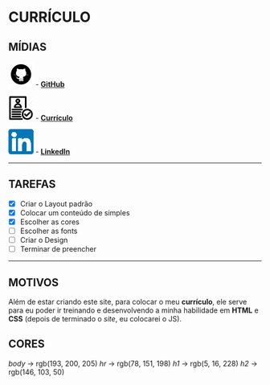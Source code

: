 # CURRÍCULO

## MÍDIAS

[![GitHub](./image/github50x50.png)](https://github.com/carvalhoh/) - **[GitHub](https://github.com/carvalhoh/)**

[![Currículo](./image/curriculo50x50.png)](https://carvalhoh.github.io/site/) - **[Currículo](https://carvalhoh.github.io/site/)**

[![LinkedIn](./image/linkedin50x50.png)](https://www.linkedin.com/in/carvalhohebert/) - **[LinkedIn](https://www.linkedin.com/in/carvalhohebert/)**

***
## TAREFAS

- [x] Criar o Layout padrão
- [x] Colocar um conteúdo de simples
- [x] Escolher as cores
- [ ] Escolher as fonts
- [ ] Criar o Design
- [ ] Terminar de preencher
---


## MOTIVOS

Além de estar criando este site, para colocar o meu __currículo__, ele serve para eu poder ir treinando e desenvolvendo a minha habilidade em **HTML** e __CSS__ (depois de terminado o _site_, eu colocarei o JS).

## CORES

*body* -> rgb(193, 200, 205)
*hr* -> rgb(78, 151, 198)
_h1_ -> rgb(5, 16, 228)
_h2_ -> rgb(146, 103, 50)

